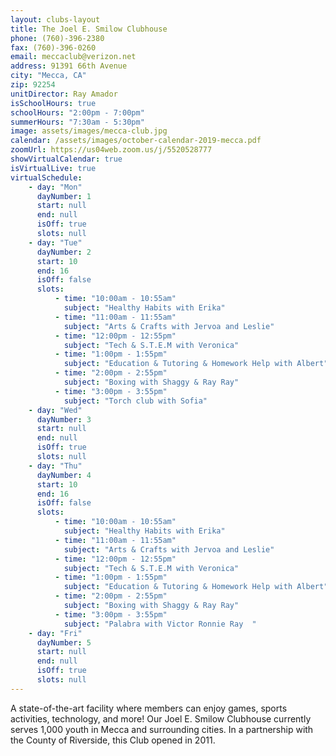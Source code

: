 ```yaml
---
layout: clubs-layout
title: The Joel E. Smilow Clubhouse
phone: (760)-396-2380
fax: (760)-396-0260
email: meccaclub@verizon.net
address: 91391 66th Avenue
city: "Mecca, CA"
zip: 92254
unitDirector: Ray Amador
isSchoolHours: true
schoolHours: "2:00pm - 7:00pm"
summerHours: "7:30am - 5:30pm"
image: assets/images/mecca-club.jpg
calendar: /assets/images/october-calendar-2019-mecca.pdf
zoomUrl: https://us04web.zoom.us/j/5520528777
showVirtualCalendar: true
isVirtualLive: true
virtualSchedule:
    - day: "Mon"
      dayNumber: 1
      start: null
      end: null
      isOff: true
      slots: null
    - day: "Tue"
      dayNumber: 2
      start: 10
      end: 16
      isOff: false
      slots:
          - time: "10:00am - 10:55am"
            subject: "Healthy Habits with Erika"
          - time: "11:00am - 11:55am"
            subject: "Arts & Crafts with Jervoa and Leslie"
          - time: "12:00pm - 12:55pm"
            subject: "Tech & S.T.E.M with Veronica"
          - time: "1:00pm - 1:55pm"
            subject: "Education & Tutoring & Homework Help with Albert"
          - time: "2:00pm - 2:55pm"
            subject: "Boxing with Shaggy & Ray Ray"
          - time: "3:00pm - 3:55pm"
            subject: "Torch club with Sofia"
    - day: "Wed"
      dayNumber: 3
      start: null
      end: null
      isOff: true
      slots: null
    - day: "Thu"
      dayNumber: 4
      start: 10
      end: 16
      isOff: false
      slots:
          - time: "10:00am - 10:55am"
            subject: "Healthy Habits with Erika"
          - time: "11:00am - 11:55am"
            subject: "Arts & Crafts with Jervoa and Leslie"
          - time: "12:00pm - 12:55pm"
            subject: "Tech & S.T.E.M with Veronica"
          - time: "1:00pm - 1:55pm"
            subject: "Education & Tutoring & Homework Help with Albert"
          - time: "2:00pm - 2:55pm"
            subject: "Boxing with Shaggy & Ray Ray"
          - time: "3:00pm - 3:55pm"
            subject: "Palabra with Victor Ronnie Ray  "
    - day: "Fri"
      dayNumber: 5
      start: null
      end: null
      isOff: true
      slots: null
---
```


A state-of-the-art facility where members can enjoy games, sports activities, technology, and more! Our Joel E. Smilow Clubhouse currently serves 1,000 youth in Mecca and surrounding cities. In a partnership with the County of Riverside, this Club opened in 2011.
